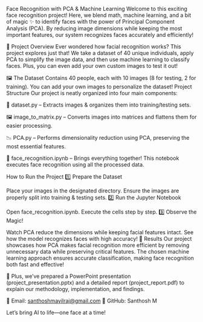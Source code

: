 Face Recognition with PCA & Machine Learning 
Welcome to this exciting face recognition project! Here, we blend math, machine learning, and a bit of magic ✨ to identify faces with the power of Principal Component Analysis (PCA). By reducing image dimensions while keeping the most important features, our system recognizes faces accurately and efficiently!

🚀 Project Overview
Ever wondered how facial recognition works? This project explores just that! We take a dataset of 40 unique individuals, apply PCA to simplify the image data, and then use machine learning to classify faces. Plus, you can even add your own custom images to test it out!

🖼️ The Dataset
Contains 40 people, each with 10 images (8 for testing, 2 for training).
You can add your own images to personalize the dataset!
Project Structure
Our project is neatly organized into four main components:

📂 dataset.py – Extracts images & organizes them into training/testing sets.

🖼️ image_to_matrix.py – Converts images into matrices and flattens them for easier processing.

📉 PCA.py – Performs dimensionality reduction using PCA, preserving the most essential features.

🤖 face_recognition.ipynb – Brings everything together! This notebook executes face recognition using all the processed data.

How to Run the Project
1️⃣ Prepare the Dataset

Place your images in the designated directory.
Ensure the images are properly split into training & testing sets.
2️⃣ Run the Jupyter Notebook

Open face_recognition.ipynb.
Execute the cells step by step.
3️⃣ Observe the Magic!

Watch PCA reduce the dimensions while keeping facial features intact.
See how the model recognizes faces with high accuracy!
🎯 Results
Our project showcases how PCA makes facial recognition more efficient by removing unnecessary data while preserving critical features. The chosen machine learning approach ensures accurate classification, making face recognition both fast and effective!

📌 Plus, we’ve prepared a PowerPoint presentation (project_presentation.pptx) and a detailed report (project_report.pdf) to explain our methodology, implementation, and findings.

📩 Email: santhoshmayilraj@gmail.com
🐙 GitHub: Santhosh M

Let’s bring AI to life—one face at a time!
